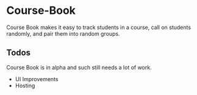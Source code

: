 # Course-Book

Course Book makes it easy to track students in a course, call on students randomly, and pair them into random groups. 


## Todos

Course Book is in alpha and such still needs a lot of work.

- UI Improvements
- Hosting
